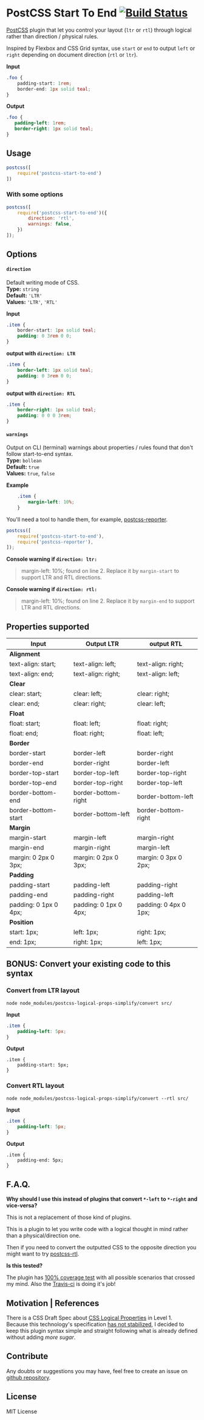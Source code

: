 # PostCSS Start To End [![Build Status][ci-img]][ci]

[PostCSS](https://github.com/postcss/postcss) plugin that let you control your layout (`ltr` or `rtl`) through logical rather than direction / physical rules.

[PostCSS]: https://github.com/postcss/postcss
[ci-img]:  https://travis-ci.org/sandrina-p/postcss-start-to-end.svg
[ci]:      https://travis-ci.org/sandrina-p/postcss-start-to-end

Inspired by Flexbox and CSS Grid syntax, use `start` or `end` to output `left` or `right` depending on document direction (`rtl` or `ltr`).

**Input**
```css
.foo {
    padding-start: 1rem;
    border-end: 1px solid teal;
}
```

**Output**
```css
.foo {
   padding-left: 1rem;
   border-right: 1px solid teal;
}
```

## Usage

```js
postcss([
    require('postcss-start-to-end')
])
```

### With some options

```js
postcss([
    require('postcss-start-to-end')({
        direction: 'rtl',
        warnings: false,
    })
]);
```

## Options

#### `direction`
Default writing mode of CSS.  
**Type:** `string`  
**Default:** `'LTR'`  
**Values:** `'LTR'`, `'RTL'`  

**Input**
```css
.item {
    border-start: 1px solid teal;
    padding: 0 3rem 0 0;
}
```

**output with `direction: LTR`**
```css
.item {
    border-left: 1px solid teal;
    padding: 0 3rem 0 0;
}
```

**output with `direction: RTL`**
```css
.item {
    border-right: 1px solid teal;
    padding: 0 0 0 3rem;
}
```

#### `warnings`
Output on CLI (terminal) warnings about properties / rules found that don't follow start-to-end syntax.  
**Type:** `bollean`  
**Default:** `true`  
**Values:** `true`, `false`  

**Example**

```css
    .item {
        margin-left: 10%;
    }
```

You'll need a tool to handle them, for example, [postcss-reporter](https://www.npmjs.com/package/postcss-browser-reporter).

```js
postcss([
    require('postcss-start-to-end'),
    require('postcss-reporter'),
]);
```

**Console warning if `direction: ltr:`**
>  margin-left: 10%; found on line 2. Replace it by `margin-start` to support LTR and RTL directions.

**Console warning if `direction: rtl:`**
>  margin-left: 10%; found on line 2. Replace it by `margin-end` to support LTR and RTL directions.



## Properties supported

|         Input         |      Output LTR       |      output RTL       |
| --------------------- | --------------------- | --------------------- |
| **Alignment**         |                       |                       |
| text-align: start;    | text-align: left;     | text-align: right;    |
| text-align: end;      | text-align: right;    | text-align: left;     |
| **Clear**             |                       |                       |
| clear: start;         | clear: left;          | clear: right;         |
| clear: end;           | clear: right;         | clear: left;          |
| **Float**             |                       |                       |
| float: start;         | float: left;          | float: right;         |
| float: end;           | float: right;         | float: left;          |
| **Border**            |                       |                       |
| border-start          | border-left           | border-right          |
| border-end            | border-right          | border-left           |
| border-top-start      | border-top-left       | border-top-right      |
| border-top-end        | border-top-right      | border-top-left       |
| border-bottom-end     | border-bottom-right   | border-bottom-left    |
| border-bottom-start   | border-bottom-left    | border-bottom-right   |
| **Margin**            |                       |                       |
| margin-start          | margin-left           | margin-right          |
| margin-end            | margin-right          | margin-left           |
| margin: 0 2px 0 3px;  | margin: 0 2px 0 3px;  | margin: 0 3px 0 2px;  |
| **Padding**           |                       |                       |
| padding-start         | padding-left          | padding-right         |
| padding-end           | padding-right         | padding-left          |
| padding: 0 1px 0 4px; | padding: 0 1px 0 4px; | padding: 0 4px 0 1px; |
| **Position**          |                       |                       |
| start: 1px;           | left: 1px;            | right: 1px;           |
| end: 1px;             | right: 1px;           | left: 1px;            |


## BONUS: Convert your existing code to this syntax

### Convert from LTR layout
`node node_modules/postcss-logical-props-simplify/convert src/`

**Input**
```css
.item {
    padding-left: 5px;
}
```

**Output**
```
.item {
    padding-start: 5px;
}
```

### Convert RTL layout
`node node_modules/postcss-logical-props-simplify/convert --rtl src/`

**Input**
```css
.item {
    padding-left: 5px;
}
```

**Output**
```
.item {
    padding-end: 5px;
}
```


## F.A.Q.

**Why should I use this instead of plugins that convert `*-left` to `*-right` and vice-versa?**

This is not a replacement of those kind of plugins.

This is a plugin to let you write code with a logical thought in mind rather than a physical/direction one.

Then if you need to convert the outputted CSS to the opposite direction you might want to try [postcss-rtl](https://www.npmjs.com/package/postcss-rtl).

**Is this tested?**

The plugin has [100% coverage test](index.test.js) with all possible scenarios that crossed my mind. Also the [Travis-ci](https://travis-ci.org/sandrina-p/postcss-start-to-end) is doing it's job!


## Motivation | References

There is a CSS Draft Spec about [CSS Logical Properties](https://drafts.csswg.org/css-logical-props/) in Level 1.  
Because this technology's specification [has not stabilized](https://drafts.csswg.org/css-logical-props/#issues-index), I decided to keep this plugin syntax simple and straight following what is already defined without adding _more sugar_.


## Contribute
Any doubts or suggestions you may have, feel free to create an issue on [github repository](https://github.com/sandrina-p/postcss-start-to-end/issues).


## License
MIT License
